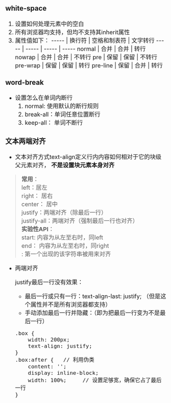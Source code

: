 <font size='4'>

### white-space

1. 设置如何处理元素中的空白
2. 所有浏览器均支持，但均不支持其inherit属性
3. 属性值如下：
    ----- | 换行符	| 空格和制表符 | 文字转行
    ----- | ----- | ----- | -----
    normal | 合并 | 合并 | 转行
    nowrap | 合并 | 合并 | 不转行
    pre | 保留 | 保留 | 不转行
    pre-wrap | 保留 | 保留 | 转行
    pre-line | 保留 | 合并 | 转行

### word-break

-  设置怎么在单词内断行
    1.  normal: 使用默认的断行规则 
    2.  break-all：单词任意位置断行 
    3.  keep-all： 单词不断行 

### 文本两端对齐

- 文本对齐方式text-align定义行内内容如何相对于它的块级父元素对齐， 
__不是设置块元素本身对齐__

> __常用__：    
left：居左  
right： 居右  
center： 居中  
justify：两端对齐（除最后一行）  
justify-all：两端对齐（强制最后一行也对齐）  
__实验性API__：    
start: 内容为从左至右时，同left  
end： 内容为从左至右时，同right  
<string>: 第一个出现的该字符串被用来对齐

- 两端对齐

    justify最后一行没有效果：
    - 最后一行或只有一行：text-align-last: justify; （但是这个属性并不是所有浏览器都支持）
    - 手动添加最后一行并隐藏：（即为把最后一行变为不是最后一行）
    ```
    .box {
        width: 200px;
        text-align: justify;
    }
    .box:after {   // 利用伪类
        content: '';
        display: inline-block;
        width: 100%;     // 设置足够宽，确保它占了最后一行
    }
    ```


</font>
